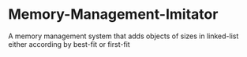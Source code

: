 # Memory-Management-Imitator
A memory management system that adds objects of sizes in linked-list either according by best-fit or first-fit
